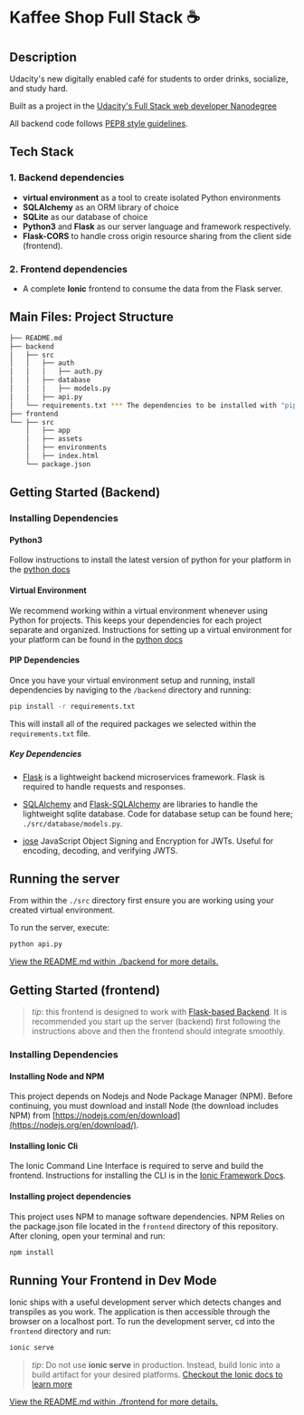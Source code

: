 # Kaffee Shop Full Stack ☕

## Description

Udacity's new digitally enabled café for students to order drinks, socialize, and study hard.

Built as a project in the [Udacity's Full Stack web developer Nanodegree](https://www.udacity.com/course/full-stack-web-developer-nanodegree--nd0044)

All backend code follows [PEP8 style guidelines](https://www.python.org/dev/peps/pep-0008/).

## Tech Stack

### 1. Backend dependencies
- **virtual environment** as a tool to create isolated Python environments
- **SQLAlchemy** as an ORM library of choice
- **SQLite** as our database of choice
- **Python3** and **Flask** as our server language and framework respectively.
- **Flask-CORS** to handle cross origin resource sharing from the client side (frontend).

### 2. Frontend dependencies
- A complete **Ionic** frontend to consume the data from the Flask server.

## Main Files: Project Structure

  ```sh
  ├── README.md
  ├── backend
  │   ├── src
  │   │   ├── auth
  │   │   │   ├── auth.py
  │   │   ├── database
  │   │   │   ├── models.py  
  │   │   ├── api.py
  │   └── requirements.txt *** The dependencies to be installed with "pip install -r requirements.txt"
  ├── frontend
  └── ├── src
      │   ├── app
      │   ├── assets
      │   ├── environments
      │   ├── index.html
      └── package.json
  ```

## Getting Started (Backend)

### Installing Dependencies

#### Python3

Follow instructions to install the latest version of python for your platform in the [python docs](https://www.python.org/downloads/)

#### Virtual Environment

We recommend working within a virtual environment whenever using Python for projects. This keeps your dependencies for each project separate and organized. Instructions for setting up a virtual environment for your platform can be found in the [python docs](https://packaging.python.org/guides/installing-using-pip-and-virtual-environments/)

#### PIP Dependencies

Once you have your virtual environment setup and running, install dependencies by naviging to the `/backend` directory and running:

```bash
pip install -r requirements.txt
```

This will install all of the required packages we selected within the `requirements.txt` file.

##### Key Dependencies

- [Flask](http://flask.pocoo.org/) is a lightweight backend microservices framework. Flask is required to handle requests and responses.

- [SQLAlchemy](https://www.sqlalchemy.org/) and [Flask-SQLAlchemy](https://flask-sqlalchemy.palletsprojects.com/en/2.x/) are libraries to handle the lightweight sqlite database. Code for database setup can be found here; `./src/database/models.py`.

- [jose](https://python-jose.readthedocs.io/en/latest/) JavaScript Object Signing and Encryption for JWTs. Useful for encoding, decoding, and verifying JWTS.

## Running the server

From within the `./src` directory first ensure you are working using your created virtual environment.

To run the server, execute:

```bash
python api.py
```
[View the README.md within ./backend for more details.](./backend/README.md)

## Getting Started (frontend)

> _tip_: this frontend is designed to work with [Flask-based Backend](../backend). It is recommended you start up the server (backend) first following the instructions above and then the frontend should integrate smoothly.

### Installing Dependencies

#### Installing Node and NPM

This project depends on Nodejs and Node Package Manager (NPM). Before continuing, you must download and install Node (the download includes NPM) from [https://nodejs.com/en/download](https://nodejs.org/en/download/).

#### Installing Ionic Cli

The Ionic Command Line Interface is required to serve and build the frontend. Instructions for installing the CLI is in the [Ionic Framework Docs](https://ionicframework.com/docs/installation/cli).

#### Installing project dependencies

This project uses NPM to manage software dependencies. NPM Relies on the package.json file located in the `frontend` directory of this repository. After cloning, open your terminal and run:

```bash
npm install
```

## Running Your Frontend in Dev Mode

Ionic ships with a useful development server which detects changes and transpiles as you work. The application is then accessible through the browser on a localhost port. To run the development server, cd into the `frontend` directory and run:

```bash
ionic serve
```

> _tip_: Do not use **ionic serve** in production. Instead, build Ionic into a build artifact for your desired platforms.
> [Checkout the Ionic docs to learn more](https://ionicframework.com/docs/cli/commands/build)

[View the README.md within ./frontend for more details.](./frontend/README.md)

